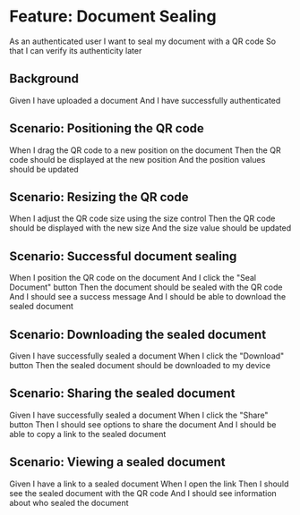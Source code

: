 # Feature: Document Sealing

As an authenticated user
I want to seal my document with a QR code
So that I can verify its authenticity later

## Background

  Given I have uploaded a document
  And I have successfully authenticated

## Scenario: Positioning the QR code

  When I drag the QR code to a new position on the document
  Then the QR code should be displayed at the new position
  And the position values should be updated

## Scenario: Resizing the QR code

  When I adjust the QR code size using the size control
  Then the QR code should be displayed with the new size
  And the size value should be updated

## Scenario: Successful document sealing

  When I position the QR code on the document
  And I click the "Seal Document" button
  Then the document should be sealed with the QR code
  And I should see a success message
  And I should be able to download the sealed document

## Scenario: Downloading the sealed document

  Given I have successfully sealed a document
  When I click the "Download" button
  Then the sealed document should be downloaded to my device

## Scenario: Sharing the sealed document

  Given I have successfully sealed a document
  When I click the "Share" button
  Then I should see options to share the document
  And I should be able to copy a link to the sealed document

## Scenario: Viewing a sealed document

  Given I have a link to a sealed document
  When I open the link
  Then I should see the sealed document with the QR code
  And I should see information about who sealed the document
